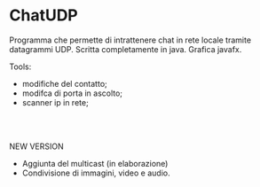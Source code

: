 # ChatUDP

Programma che permette di intrattenere chat in rete locale tramite datagrammi UDP.
Scritta completamente in java. Grafica javafx.

Tools:
* modifiche del contatto;
* modifca di porta in ascolto;
* scanner ip in rete;

<br>
<br>


NEW VERSION
* Aggiunta del multicast (in elaborazione)
* Condivisione di immagini, video e audio.
